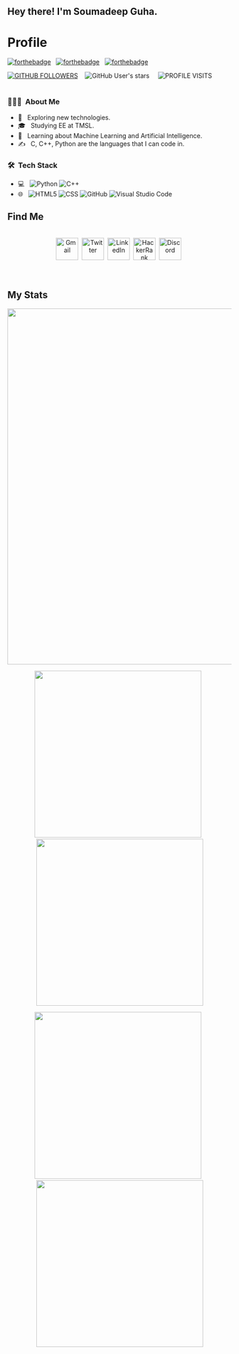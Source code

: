 <h2> Hey there! I'm Soumadeep Guha.</h2>

# Profile

<!--[![TWITTER](https://img.shields.io/badge/Twitter-1DA1F2?style=for-the-badge&logo=twitter&logoColor=white)](https://twitter.com/coin_sniper356)
[![LINKEDIN](https://img.shields.io/badge/LinkedIn-0077B5?style=for-the-badge&logo=linkedin&logoColor=white)](https://www.linkedin.com/in/ayan-maiti-5b4332233/)
[![GMAIL](https://img.shields.io/badge/Gmail-D14836?style=for-the-badge&logo=gmail&logoColor=white)](mailto:mightyayan369@gmail.com)
[![DISCORD](https://img.shields.io/badge/Discord-7289DA?style=for-the-badge&logo=discord&logoColor=white)](https://discord.com/users/Nemesis606#6770)-->
[![forthebadge](https://forthebadge.com/images/badges/made-with-markdown.svg)](https://forthebadge.com) &nbsp;
[![forthebadge](https://forthebadge.com/images/badges/powered-by-overtime.svg)](https://forthebadge.com) &nbsp;
[![forthebadge](https://forthebadge.com/images/badges/uses-brains.svg)](https://forthebadge.com)

[![GITHUB FOLLOWERS](https://img.shields.io/github/followers/Soumadeep10?style=social)](https://github.com/moonman369")&nbsp; &nbsp;
![GitHub User's stars](https://img.shields.io/github/stars/Soumadeep10?style=social) &nbsp; &nbsp;
![PROFILE VISITS](https://visitor-badge.glitch.me/badge?page_id=Soumadeep10.Soumadeep10)<br><br>

<h3> 👨🏻‍💻 &nbsp;About Me </h3>

- 🤔 &nbsp; Exploring new technologies.
- 🎓 &nbsp; Studying EE at TMSL.
- 🌱 &nbsp; Learning about Machine Learning and Artificial Intelligence.
- ✍️ &nbsp; C, C++, Python are the languages that I can code in.

<h3> 🛠 &nbsp;Tech Stack</h3>

- 💻 &nbsp;
  ![Python](https://img.shields.io/badge/-Python-333333?style=flat&logo=python)
  ![C++](https://img.shields.io/badge/-C++-333333?style=flat&logo=C%2B%2B&logoColor=00599C)
- 🌐 &nbsp;
  ![HTML5](https://img.shields.io/badge/-HTML5-333333?style=flat&logo=HTML5)
  ![CSS](https://img.shields.io/badge/-CSS-333333?style=flat&logo=CSS3&logoColor=1572B6)
  ![GitHub](https://img.shields.io/badge/-GitHub-333333?style=flat&logo=github)
  ![Visual Studio Code](https://img.shields.io/badge/-Visual%20Studio%20Code-333333?style=flat&logo=visual-studio-code&logoColor=007ACC)
  
## Find Me

<br/>
<div align="center">
<a href="mailto:15soumadeeep@gmail.com"> <img src="https://user-images.githubusercontent.com/100613640/167249537-2538da78-a5c8-41d0-b7b8-4cd7503f43e6.png" title="Gmail" width='50'></a>&nbsp;
<a href="https://twitter.com/SOUMADEEPGUHA10"> <img src="https://user-images.githubusercontent.com/100613640/167250432-26046656-736f-4f5d-83a7-7df1d5859a17.png" title="Twitter" width='50'></a>&nbsp;
<a href="https://www.linkedin.com/in/soumadeep-guha-a9141b210/"> <img src="https://user-images.githubusercontent.com/100613640/167250457-c7030156-9316-4903-8215-477f2c31990f.png" title="LinkedIn" width='50'></a>&nbsp;
<a href="https://www.hackerrank.com/15soumadeep"> <img src="https://user-images.githubusercontent.com/100613640/167250493-d24e9dba-837b-47f5-837b-016a7e83d3a3.png" title="HackerRank" width='50'></a>&nbsp;
<a href="https://discordapp.com/users/soumadeep#5908"> <img src="https://user-images.githubusercontent.com/100613640/167250511-33460d5c-cd81-4aa8-b484-78ec949e6a24.png" title="Discord" width='50'></a>&nbsp;

</div><br/><br/>

## My Stats

<div align="center">
          
<img src="http://github-profile-summary-cards.vercel.app/api/cards/profile-details?username=Soumadeep10&theme=monokai" width="800"><br>

<img src="http://github-profile-summary-cards.vercel.app/api/cards/repos-per-language?username=Soumadeep10&theme=monokai" width="375">&nbsp;&nbsp;<img src="http://github-profile-summary-cards.vercel.app/api/cards/most-commit-language?username=Soumadeep10&theme=monokai" width="375"><br>

<img src="http://github-profile-summary-cards.vercel.app/api/cards/stats?username=Soumadeep10&theme=monokai" width="375">&nbsp;&nbsp;<img src="http://github-profile-summary-cards.vercel.app/api/cards/productive-time?username=Soumadeep10&theme=monokai" width="375">
</div>
